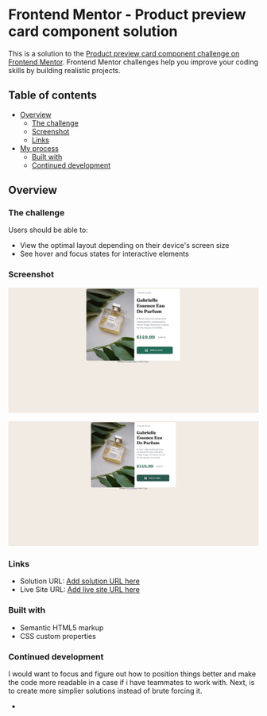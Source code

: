 # Frontend Mentor - Product preview card component solution

This is a solution to the [Product preview card component challenge on Frontend Mentor](https://www.frontendmentor.io/challenges/product-preview-card-component-GO7UmttRfa). Frontend Mentor challenges help you improve your coding skills by building realistic projects. 

## Table of contents

- [Overview](#overview)
  - [The challenge](#the-challenge)
  - [Screenshot](#screenshot)
  - [Links](#links)
- [My process](#my-process)
  - [Built with](#built-with)
  - [Continued development](#continued-development)




## Overview

### The challenge

Users should be able to:

- View the optimal layout depending on their device's screen size
- See hover and focus states for interactive elements

### Screenshot

![](./screenshot.jpg)


![](./screenshot2.jpg)



### Links

- Solution URL: [Add solution URL here](https://your-solution-url.com)
- Live Site URL: [Add live site URL here](https://your-live-site-url.com)



### Built with

- Semantic HTML5 markup
- CSS custom properties







### Continued development

I would want to focus and figure out how to position things better and make the code more readable in a case if i have teammates to work with. Next, is to create more simplier solutions instead of brute forcing it. 

*
